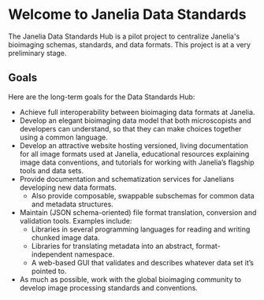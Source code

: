 # Welcome to Janelia Data Standards

The Janelia Data Standards Hub is a pilot project to centralize Janelia's bioimaging schemas, standards, and data formats. This project is at a very preliminary stage.

## Goals

Here are the long-term goals for the Data Standards Hub:

* Achieve full interoperability between bioimaging data formats at Janelia.
* Develop an elegant bioimaging data model that both microscopists and developers can understand, so that they can make choices together using a common language.
* Develop an attractive website hosting versioned, living documentation for all image formats used at Janelia, educational resources explaining image data conventions, and tutorials for working with Janelia’s flagship tools and data sets.
* Provide documentation and schematization services for Janelians developing new data formats.
    * Also provide composable, swappable subschemas for common data and metadata structures.
* Maintain (JSON schema-oriented) file format translation, conversion and validation tools. Examples include:
    * Libraries in several programming languages for reading and writing chunked image data.
    * Libraries for translating metadata into an abstract, format-independent namespace.
    * A web-based GUI that validates and describes whatever data set it’s pointed to.
* As much as possible, work with the global bioimaging community to develop image processing standards and conventions.

